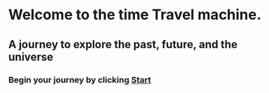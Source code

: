 # Welcome to the time Travel machine.
## A journey to explore the past, future, and the universe
### Begin your journey by clicking [Start](year/home.md)

